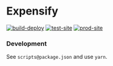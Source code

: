 # Expensify

[![build-deploy][build_deploy_badge]][build_deploy]
[![test-site][test_site_badge]][test_site]
[![prod-site][prod_site_badge]][prod_site]

### Development

See `scripts@package.json` and use `yarn`.

[test_site]: https://test-expensify.rdok.co.uk/
[test_site_badge]: https://img.shields.io/badge/test-grey?style=flat-square&logo=amazon-aws
[prod_site]: https://expensify.rdok.co.uk/
[prod_site_badge]: https://img.shields.io/badge/prod-blue?style=flat-square&logo=amazon-aws
[build_deploy_badge]: https://github.com/rdok/expensify/actions/workflows/build-deploy.yml/badge.svg
[build_deploy]: https://github.com/rdok/expensify/actions/workflows/build-deploy.yml
